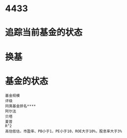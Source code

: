 # 4433
# 追踪当前基金的状态
# 换基

# 基金的状态
	基金规模
	评级
	同类基金排名****
	阿尔法
	贝塔
	夏普
	R^2
	高估低估，市盈率、PB小于1，PE小于10，ROE大于10%，股息率大于3%